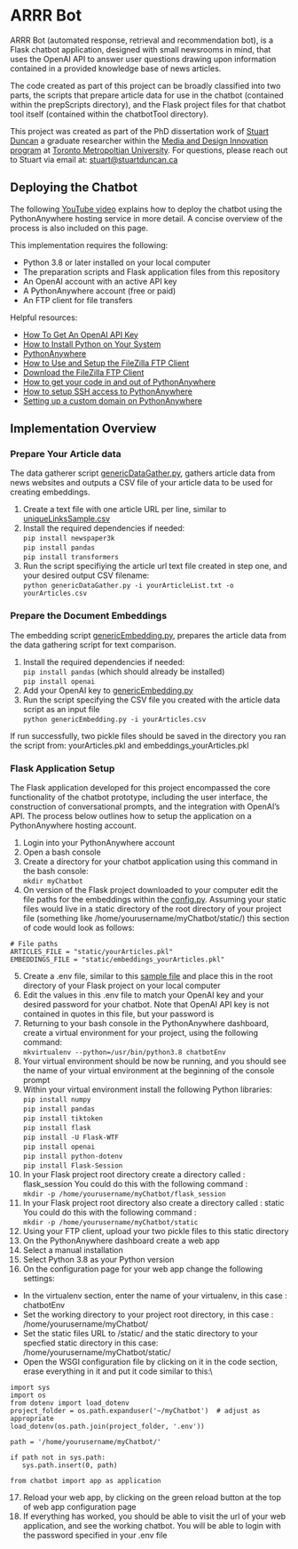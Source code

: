 # ARRR Bot 
ARRR Bot (automated response, retrieval and recommendation bot), is a Flask chatbot application, designed with small newsrooms in mind, that uses the OpenAI API to answer user questions drawing upon information contained in a provided knowledge base of news articles.

The code created as part of this project can be broadly classified into two parts, the scripts that prepare article data for use in the chatbot (contained within the prepScripts directory), and the Flask project files for that chatbot tool itself (contained within the chatbotTool directory). 

This project was created as part of the PhD dissertation work of [Stuart Duncan](https://www.stuartduncan.ca) a graduate researcher within the [Media and Design Innovation program](https://www.torontomu.ca/phd-media-design-innovation/) at [Toronto Metropoltian University](https://www.torontomu.ca/). For questions, please reach out to Stuart via email at: stuart@stuartduncan.ca

## Deploying the Chatbot

The following [YouTube video](https://youtu.be/zD3infnfHoM?si=i7aBLPcPOMpoQ532) explains how to deploy the chatbot using the PythonAnywhere hosting service in more detail. A concise overview of the process is also included on this page.

This implementation requires the following:
* Python 3.8 or later installed on your local computer
* The preparation scripts and Flask application files from this repository
* An OpenAI account with an active API key
* A PythonAnywhere account (free or paid)
* An FTP client for file transfers

Helpful resources:
* [How To Get An OpenAI API Key](https://youtu.be/SzPE_AE0eEo?si=jf9D8ok9w3QPSQ-c)
* [How to Install Python on Your System](https://realpython.com/installing-python/)
* [PythonAnywhere](https://www.pythonanywhere.com/)
* [How to Use and Setup the FileZilla FTP Client](https://youtu.be/0DpnTp9QeHU?si=0QupsvV_sdMp5yud)
* [Download the FileZilla FTP Client](https://filezilla-project.org/download.php?type=client)
* [How to get your code in and out of PythonAnywhere](https://help.pythonanywhere.com/pages/UploadingAndDownloadingFiles/)
* [How to setup SSH access to PythonAnywhere](https://help.pythonanywhere.com/pages/SSHAccess)
* [Setting up a custom domain on PythonAnywhere](https://help.pythonanywhere.com/pages/CustomDomains/)

## Implementation Overview

### Prepare Your Article data

The data gatherer script [genericDataGather.py](https://github.com/stuartduncan416/chatbot/blob/main/prepScripts/genericDataGather.py), gathers article data from news websites and outputs a CSV file of your article data to be used for creating embeddings. 

1. Create a text file with one article URL per line, similar to [uniqueLinksSample.csv](https://github.com/stuartduncan416/chatbot/blob/main/prepScripts/uniqueLinksSample.csv)
2. Install the required dependencies if needed:\
`pip install newspaper3k`\
`pip install pandas`\
`pip install transformers`
3. Run the script specifiying the article url text file created in step one, and your desired output CSV filename:\
`python genericDataGather.py -i yourArticleList.txt -o yourArticles.csv`

### Prepare the Document Embeddings

The embedding script [genericEmbedding.py](https://github.com/stuartduncan416/chatbot/blob/main/prepScripts/genericEmbedding.py), prepares the article data from the data gathering script for text comparison. 

1. Install the required dependencies if needed:\
`pip install pandas` (which should already be installed)\
`pip install openai`
2. Add your OpenAI key to [genericEmbedding.py](https://github.com/stuartduncan416/chatbot/blob/main/prepScripts/genericEmbedding.py) 
3. Run the script specifying the CSV file you created with the article data script as an input file\
`python genericEmbedding.py -i yourArticles.csv`

If run successfully, two pickle files should be saved in the directory you ran the script from: yourArticles.pkl and embeddings_yourArticles.pkl

### Flask Application Setup

The Flask application developed for this project encompassed the core functionality of the chatbot prototype, including the user interface, the construction of conversational prompts, and the integration with OpenAI’s API. The process below outlines how to setup the application on a PythonAnywhere hosting account. 

1. Login into your PythonAnywhere account
2. Open a bash console
3. Create a directory for your chatbot application using this command in the bash console:\
`mkdir myChatbot`
4. On version of the Flask project downloaded to your computer edit the file paths for the embeddings within the [config.py](https://github.com/stuartduncan416/chatbot/blob/main/chatbotTool/config.py). Assuming your static files would live in a static directory of the root directory of your project file (something like /home/yourusername/myChatbot/static/) this section of code would look as follows:
```
# File paths
ARTICLES_FILE = "static/yourArticles.pkl"
EMBEDDINGS_FILE = "static/embeddings_yourArticles.pkl"
```
5. Create a .env file, similar to this [sample file](https://github.com/stuartduncan416/chatbot/blob/main/chatbotTool/SAMPLE.env) and place this in the root directory of your Flask project on your local computer
6. Edit the values in this .env file to match your OpenAI key and your desired password for your chatbot. Note that OpenAI API key is not contained in quotes in this file, but your password is
7. Returning to your bash console in the PythonAnywhere dashboard, create a virtual environment for your project, using the following command:\
`mkvirtualenv --python=/usr/bin/python3.8 chatbotEnv`
8. Your virtual environment should be now be running, and you should see the name of your virtual environment at the beginning of the console prompt
9. Within your virtual environment install the following Python libraries:\
`pip install numpy`\
`pip install pandas`\
`pip install tiktoken`\
`pip install flask`\
`pip install -U Flask-WTF`\
`pip install openai`\
`pip install python-dotenv`\
`pip install Flask-Session`
10. In your Flask project root directory create a directory called : flask_session You could do this with the following command :\
`mkdir -p /home/yourusername/myChatbot/flask_session`
11. In your Flask project root directory also create a directory called : static You could do this with the following command :\
`mkdir -p /home/yourusername/myChatbot/static`
12. Using your FTP client, upload your two pickle files to this static directory
13. On the PythonAnywhere dashboard create a web app
14. Select a manual installation
15. Select Python 3.8 as your Python version
16. On the configuration page for your web app change the following settings:
  - In the virtualenv section, enter the name of your virtualenv, in this case : chatbotEnv
  - Set the working directory to your project root directory, in this case : /home/yourusername/myChatbot/
  - Set the static files URL to /static/ and the static directory to your specfied static directory in this case: /home/yourusername/myChatbot/static/
  - Open the WSGI configuration file by clicking on it in the code section, erase everything in it and put it code similar to this:\
```
import sys
import os
from dotenv import load_dotenv
project_folder = os.path.expanduser('~/myChatbot')  # adjust as appropriate
load_dotenv(os.path.join(project_folder, '.env'))

path = '/home/yourusername/myChatbot/'

if path not in sys.path:
   sys.path.insert(0, path)

from chatbot import app as application
```
17. Reload your web app, by clicking on the green reload button at the top of web app configuration page
18. If everything has worked, you should be able to visit the url of your web application, and see the working chatbot. You will be able to login with the password specified in your .env file

    
    









